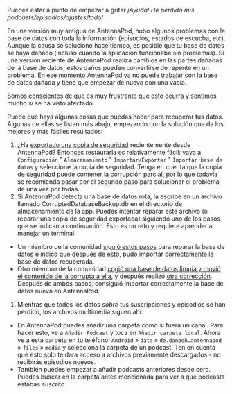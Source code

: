 Puedes estar a punto de empezar a gritar *¡Ayuda! He perdido mis podcasts/episodios/ajustes/todo!*

En una versión muy antigua de AntennaPod, hubo algunos problemas con la base de datos con toda la información (episodios, estados de escucha, etc). Aunque la causa se solucionó hace tiempo, es posible que tu base de datos se haya dañado (incluso cuando la aplicación funcionaba sin problemas). Si una versión reciente de AntennaPod realiza cambios en las partes dañadas de la base de datos, estos daños pueden convertirse de repente en un problema. En ese momento AntennaPod ya no puede trabajar con la base de datos dañada y tiene que empezar de nuevo con una vacía.

Somos conscientes de que es muy frustrante que esto ocurra y sentimos mucho si se ha visto afectado.

Puede que haya algunas cosas que puedas hacer para recuperar tus datos. Algunas de ellas se listan más abajo, empezando con la solución que da los mejores y más fáciles resultados:

1. ¿Ha [exportado una copia de seguridad](/documentation/general/backup) recientemente desde AntennaPod? Entonces restaurarla es relativamente fácil: vaya a `Configuración` " `Almacenamiento` " `Importar/Exportar` " `Importar base de datos` y seleccione la copia de seguridad. Tenga en cuenta que la copia de seguridad puede contener la corrupción parcial, por lo que todavía se recomienda pasar por el segundo paso para solucionar el problema de una vez por todas.
1. Si AntennaPod detecta una base de datos rota, la escribe en un archivo llamado CorruptedDatabaseBackup.db en el directorio de almacenamiento de la app. Puedes intentar reparar este archivo (o reparar una copia de seguridad exportada) siguiendo uno de los pasos que se indican a continuación. Esto es un reto y requiere aprender a manejar un terminal.

* Un miembro de la comunidad [siguió estos pasos](https://github.com/AntennaPod/AntennaPod/issues/2463#issuecomment-384088306) para reparar la base de datos e [indicó](https://github.com/AntennaPod/AntennaPod/issues/2463#issuecomment-404624614) que después de esto, pudo importar correctamente la base de datos recuperada.
* Otro miembro de la comunidad [cogió una base de datos limpia y movió el contenido de la corrupta a ella](https://github.com/AntennaPod/AntennaPod/issues/2463#issuecomment-385341068), y después realizó [otra corrección](https://github.com/AntennaPod/AntennaPod/issues/2463#issuecomment-385354995). Después de ambos pasos, consiguió importar correctamente la base de datos nueva en AntennaPod.

1. Mientras que todos los datos *sobre* tus suscripciones y episodios se han perdido, los archivos multimedia siguen ahí.

* En AntennaPod puedes añadir una carpeta como si fuera un canal. Para hacer esto, ve a `Añadir Podcast` y toca en `Añadir carpeta local`. Ahora ve a esta carpeta en tu teléfono: `Android` » `data` » `de.danoeh.antennapod` » `files` » `media` y selecciona la carpeta de un podcast. Ten en cuenta que esto solo te dara acceso a archivos previamente descargados - no recibirás episodios nuevos.
* También puedes empezar a añadir podcasts anteriores desde cero. Puedes buscar en la carpeta antes mencionada para ver a qué podcasts estabas suscrito.
